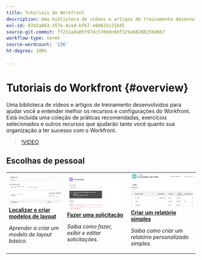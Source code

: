 ```yaml
---
title: Tutoriais do Workfront
description: Uma biblioteca de vídeos e artigos de treinamento desenvolvidos para ajudar você a entender melhor os recursos e configurações do Workfront.  Está incluída uma coleção de práticas recomendadas, exercícios selecionados e outros recursos que ajudarão tanto você quanto sua organização a ter sucesso com o Workfront.
exl-id: 07d2a063-357e-4ced-bf67-e80025c21b45
source-git-commit: ff232ada05f97dc570ddc60f329a68280256d6b7
workflow-type: tm+mt
source-wordcount: '136'
ht-degree: 100%

---
```


# Tutoriais do Workfront {#overview}

Uma biblioteca de vídeos e artigos de treinamento desenvolvidos para ajudar você a entender melhor os recursos e configurações do Workfront.  Está incluída uma coleção de práticas recomendadas, exercícios selecionados e outros recursos que ajudarão tanto você quanto sua organização a ter sucesso com o Workfront.

>[!VIDEO](https://video.tv.adobe.com/v/335063/?quality=12&learn=on)

<!-- 

This is the landing page of the user guide. It should be the first list item in the TOC.md file. 
See other user landing pages to get ideas. 

-->


<div id="recs-overview-body-1"></div>
<div id="recs-overview-body-2"></div>
<div id="recs-overview-body-3"></div>
<div id="recs-overview-body-4"></div>
<div id="recs-overview-body-5"></div>
<div id="recs-overview-body-6"></div>

<div id="staff-picks-section">

## Escolhas de pessoal

<table style="margin-top: 0 !important">
  <tr>
   <td>
      <a href="/help/administration-and-setup/layout-templates/find-layout-templates.md">
      <img alt="Localizar e criar modelos de layout" src="./assets/ltemp_01.png"/>
      </a>
      <div>
         <a href="/help/administration-and-setup/layout-templates/find-layout-templates.md"><strong>Localizar e criar modelos de layout</strong></a>
      </div>
      <p>
         <em>Aprender a criar um modelo de layout básico.</em>
      </p>
    </td>
   <td>
      <a href="/help/manage-work/issues-requests/make-a-request.md">
      <img alt="Fazer uma solicitação" src="./assets/nrequest_01.png"/>
      </a>
      <div>
         <a href="/help/manage-work/issues-requests/make-a-request.md"><strong>Fazer uma solicitação</strong></a>
      </div>
      <p>
         <em>Saiba como fazer, exibir e editar solicitações.</em>
      </p>

<td>
      <a href="/help/reporting/basic-reporting/create-a-simple-report.md">
      <img alt="Crie um relatório simples" src="./assets/sreport_01.png"/>
      </a>
      <div>
         <a href="/help/reporting/basic-reporting/create-a-simple-report.md"><strong>Criar um relatório simples</strong></a>
      </div>
      <p>
         <em>Saiba como criar um relatório personalizado simples.</em>
      </p>
    </td>
  </tr>
</table>

</div>